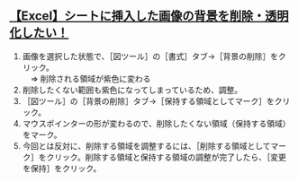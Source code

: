 ## [【Excel】シートに挿入した画像の背景を削除・透明化したい！](https://forest.watch.impress.co.jp/docs/serial/exceltips/1103830.html)

1. 画像を選択した状態で、［図ツール］の［書式］タブ→［背景の削除］をクリック。<br>
　⇒ 削除される領域が紫色に変わる<br>
2. 削除したくない範囲も紫色になってしまっているため、調整。<br>
3. ［図ツール］の［背景の削除］タブ→［保持する領域としてマーク］をクリック。<br>
4. マウスポインターの形が変わるので、削除したくない領域（保持する領域）をマーク。<br>
5. 今回とは反対に、削除する領域を調整するには、［削除する領域としてマーク］をクリック。削除する領域と保持する領域の調整が完了したら、［変更を保持］をクリック。<br>
